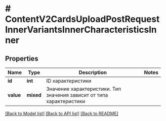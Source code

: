 # # ContentV2CardsUploadPostRequestInnerVariantsInnerCharacteristicsInner

## Properties

Name | Type | Description | Notes
------------ | ------------- | ------------- | -------------
**id** | **int** | ID характеристики |
**value** | **mixed** | Значение характеристики. Тип значения зависит от типа характеристики |

[[Back to Model list]](../../README.md#models) [[Back to API list]](../../README.md#endpoints) [[Back to README]](../../README.md)
